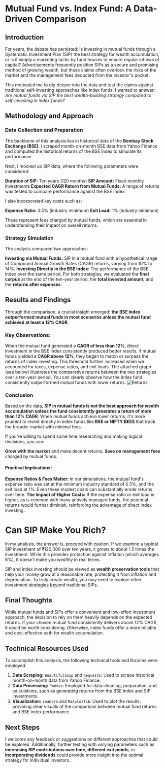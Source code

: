 # Mutual Fund vs. Index Fund: A Data-Driven Comparison

## Introduction
For years, the debate has persisted: is investing in mutual funds through a Systematic Investment Plan (SIP) the best strategy for wealth accumulation, or is it simply a marketing tactic by fund houses to ensure regular inflows of capital? Advertisements frequently position SIPs as a secure and promising method of growing wealth, but these claims often overlook the risks of the market and the management fees deducted from the investor's pocket.

This motivated me to dig deeper into the data and test the claims against traditional self-investing approaches like index funds. I wanted to answer: _Are mutual funds via SIP the best wealth-building strategy compared to self-investing in index funds?_

## Methodology and Approach

### Data Collection and Preparation
The backbone of this analysis lies in historical data of the **Bombay Stock Exchange (BSE)**. I scraped month-on-month BSE data from Yahoo Finance and computed the historical returns of the BSE index to simulate its performance.

Next, I mocked up SIP data, where the following parameters were considered:

**Duration of SIP:** Ten years (120 months)
**SIP Amount:** Fixed monthly investments
**Expected CAGR Return from Mutual Funds:** A range of returns was tested to compare performance against the BSE index.

I also incorporated key costs such as:

**Expense Ratio:** 0.5% (industry minimum)
**Exit Load:** 1% (industry minimum)

These represent fees charged by mutual funds, which are essential in understanding their impact on overall returns.

### Strategy Simulation

The analysis compared two approaches:

**Investing via Mutual Funds:** SIP in a mutual fund with a hypothetical range of Compound Annual Growth Rates (CAGR) returns, varying from 10% to 14%.
**Investing Directly in the BSE Index:** The performance of the BSE index over the same period.
For both strategies, we evaluated the **final corpus** at the end of the ten-year period, the **total invested amount**, and the **returns after expenses**.

## Results and Findings
Through the comparison, a crucial insight emerged: **the BSE index outperformed mutual funds in most scenarios unless the mutual fund achieved at least a 12% CAGR**.

### Key Observations:

When the mutual fund generated a **CAGR of less than 12%**, direct investment in the BSE index consistently produced better results.
If mutual funds yielded a **CAGR above 12%**, they began to match or surpass the returns of index investing. This threshold further increased when we accounted for taxes, expense ratios, and exit loads.
The attached graph (see below) illustrates the comparative returns between the two strategies over a ten-year period. You can clearly observe how the index fund consistently outperformed mutual funds with lower returns.
![Returns](https://github.com/user-attachments/assets/9bcf08bc-e32a-452c-9cf5-37a241838fe9)


### Conclusion
Based on the data, **SIP in mutual funds is not the best approach for wealth accumulation unless the fund consistently generates a return of more than 12% CAGR**. When mutual funds achieve lower returns, it's more prudent to invest directly in index funds like **BSE or NIFTY BEES** that track the broader market with minimal fees.

If you're willing to spend some time researching and making logical decisions, you can:

**Grow with the market** and make decent returns.
**Save on management fees** charged by mutual funds.

#### Practical Implications:

**Expense Ratios & Fees Matter:** In our simulations, the mutual fund's expense ratio was set at the minimum industry standard of 0.5%, and the exit load at 1%. Even these modest costs can substantially erode returns over time.
**The Impact of Higher Costs:** If the expense ratio or exit load is higher, as is common with many actively managed funds, the potential returns would further diminish, reinforcing the advantage of direct index investing.

# Can SIP Make You Rich?
In my analysis, the answer is, proceed with caution. If we examine a typical SIP investment of ₹120,000 over ten years, it grows to about 1.5 times the investment. While this provides protection against inflation (which averages 6%), it doesn’t make you _wealthy_ in real terms.

SIP and index investing should be viewed as **wealth preservation tools** that help your money grow at a reasonable rate, protecting it from inflation and depreciation. To truly create wealth, you may need to explore other investment strategies beyond traditional SIPs.

## Final Thoughts
While mutual funds and SIPs offer a convenient and low-effort investment approach, the decision to rely on them heavily depends on the expected returns. If your chosen mutual fund consistently delivers above 12% CAGR, it could be worth considering. Otherwise, index funds offer a more reliable and cost-effective path for wealth accumulation.

## Technical Resources Used
To accomplish this analysis, the following technical tools and libraries were employed:

1. **Data Scraping:**
`BeautifulSoup` and `Requests`: Used to scrape historical month-on-month data from Yahoo Finance.
2. **Data Processing:**
`Pandas`: Employed for data cleaning, preparation, and calculations, such as generating returns from the BSE index and SIP investments.
3. **Visualization:**
`Seaborn` and `Matplotlib`: Used to plot the results, providing clear visuals of the comparison between mutual fund returns and BSE index performance.

## Next Steps
I welcome any feedback or suggestions on different approaches that could be explored. Additionally, further testing with varying parameters such as **increasing SIP contributions over time, different exit points**, or **incorporating dividends** could provide more insight into the optimal strategy for individual investors.
